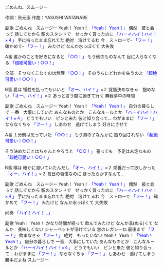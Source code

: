 ごめんね、スムージー

作詞：秋元康
作曲：YASUSHI WATANABE

副歌 
ごめんね　スムージー
Yeah！ Yeah！ <font color=blue>「Yeah！ Yeah！」</font>
偶然　彼と会って
話してたから
駅のスタンドで　せっかく買ったのに <font color=blue>「ハーイハイ！ハイ！×４」</font> 
手に持ったまま忘れてた
絶対　溶けてるわ
今　ストローで- <font color=blue>「フー！」</font> 
確かめて- <font color=blue>「フー！」</font> 
みたけど
なんか水っぽくて
大失敗

A番 
誰かのことを好きになると <font color=blue>「○○！」</font> 
もう他のものなんて
目に入らなくなる <font color=blue>「超絶可愛い！○○！」</font> 

全部　そつなくこなすのは無理 <font color=blue>「○○！」</font> 
そのうちにどれかを失うのよ <font color=blue>「超絶可愛い！○○！」</font> 

B番 
愛は
犠牲を払ってもいいと <font color=blue>「オー、ハイ！」</font>×２ 
覚悟決めなきゃ　掴めない <font color=blue>「オー、ハイ！」</font>×２ 
あっと言う間に過ぎて行く
無我夢中の時間

副歌 
ごめんね　スムージー
Yeah！ Yeah！ <font color=blue>「Yeah！ Yeah！」</font>
自分の暮らしで
一番　大事にしていた
あんなものとか　こんなルールとか <font color=blue>「ハーイハイ！ハイ！×４」</font> 
どうでもいい　ピンと来た
彼と知り合って…
わがままに <font color=blue>「フー！」</font> 
ならなくちゃ <font color=blue>「フー！」</font> 
しあわせ　逃げてしまう
好きにさせて

A番 
１分前は思っていた <font color=blue>「○○！」</font> 
もう男の子なんかに
振り回されない <font color=blue>「超絶可愛い！○○！」</font> 

そう決めたことはちゃんとやろうと <font color=blue>「○○！」</font> 
誓っても　予定は未定なもの <font color=blue>「超絶可愛い！○○！」</font> 

B番 
喉は
確かに渇いていたんだし <font color=blue>「オー、ハイ！」</font>×２ 
栄養だって欲しかった <font color=blue>「オー、ハイ！」</font>×２ 
毎日の習慣なのに
ほったらかすなんて…

副歌 
ごめんね　スムージー
Yeah！ Yeah！ <font color=blue>「Yeah！ Yeah！」</font>
偶然　彼と会って
話してたから
駅のスタンドで　せっかく買ったのに <font color=blue>「ハーイハイ！ハイ！×４」</font> 
手に持ったまま忘れてた
絶対　溶けてるわ
今　ストローで <font color=blue>「フー！」</font> 
確かめて <font color=blue>「フー！」</font> 
みたけど
なんか水っぽくて
大失敗

间奏 
<font color=blue>「ハイ！ハイ！…」</font> 

副歌 
Yeah！ Yeah！
かなり時間が経って
飲んでみたけど
なんか温(ぬる)くて
なんか　美味しくない
シャーベットが溶けている
恋のレガシーね
最後まで <font color=blue>「フー！」</font> 
飲まなきゃ <font color=blue>「フー！」</font> 
絶対　もったいない
Yeah！ Yeah！ <font color=blue>「Yeah！ Yeah！」</font>
自分の暮らしで
一番　大事にしていた
あんなものとか　こんなルールとか <font color=blue>「ハーイハイ！ハイ！×４」</font> 
どうでもいい　ピンと来た
彼と知り合って…
わがままに <font color=blue>「フー！」</font> 
ならなくちゃ <font color=blue>「フー！」</font> 
しあわせ　逃げてしまう
勝手だよね
スムージー
